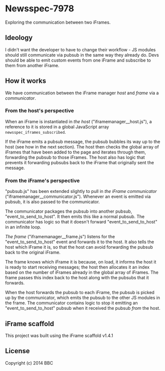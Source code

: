 # Newsspec-7978

Exploring the communication between two iFrames.

## Ideology

I didn't want the developer to have to change their workflow - JS modules should still communicate via pubsub in the same way they already do. Devs should be able to emit custom events from one iFrame and subscribe to them from another iFrame.

## How it works

We have communication between the iFrame manager *host* and *frame* via a *communicator*.

### From the host's perspective

When an iFrame is instantiated in *the host* ("iframemanager__host.js"), a reference to it is stored in a global JavaScript array `newsspec_iframes_subscribed`.

If the iFrame emits a pubsub message, the pubsub bubbles its way up to the host (see how in the next section). The host then checks the global array of iFrames that have been added to the page and iterates through them, forwarding the pubsub to those iFrames. The host also has logic that prevents it forwarding pubsubs back to the iFrame that originally sent the message.

### From the iFrame's perspective

"pubsub.js" has been extended slightly to pull in *the iFrame communicator* ("iframemanager__communicator.js"). Whenever an event is emitted via pubsub, it is also passed to the communicator.

The communicator packages the pubsub into another pubsub, "event_to_send_to_host". It then emits this like a normal pubsub. The communicator has logic so that it doesn't forward "event_to_send_to_host" in an infinite loop.

*The frame* ("iframemanager__frame.js") listens for the "event_to_send_to_host" event and forwards it to the host. It also tells the host which iFrame it is, so that the host can avoid forwarding the pubsub back to the original iFrame.

The frame knows which iFrame it is because, on load, it informs the host it is ready to start receiving messages; the host then allocates it an index based on the number of iFrames already in the global array of iFrames. The frame passes this index back to the host along with the pubsubs that it forwards.

When the host forwards the pubsub to each iFrame, the pubsub is picked up by the communicator, which emits the pubsub to the other JS modules in the frame. The communicator contains logic to stop it emitting an "event_to_send_to_host" pubsub when it received the pubsub *from* the host.

## iFrame scaffold

This project was built using the iFrame scaffold v1.4.1

## License
Copyright (c) 2014 BBC